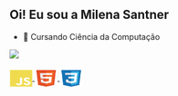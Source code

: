 ## Oi! Eu sou a Milena Santner

- 🌱 Cursando Ciência da Computação

<div>
  <a href="https://github.com/milesantner">
    <img height="180em" src="https://github-readme-stats.vercel.app/api?username=milesantner&show_icons=true&theme=radical">
<!--     <img height="180em" src="https://![Top Langs](https://github-readme-stats.vercel.app/api/top-langs/?username=milesantner&langs_count=8)"> -->
</div>

<div style="display: inline_block"><br>
  <img align="center" alt="Rafa-Js" height="30" width="40" src="https://raw.githubusercontent.com/devicons/devicon/master/icons/javascript/javascript-plain.svg">
  <img align="center" alt="Rafa-HTML" height="30" width="40" src="https://raw.githubusercontent.com/devicons/devicon/master/icons/html5/html5-original.svg">
  <img align="center" alt="Rafa-CSS" height="30" width="40" src="https://raw.githubusercontent.com/devicons/devicon/master/icons/css3/css3-original.svg">
</div>


[<!--<img src="https://raw.githubusercontent.com/milesantner/milesantner/output/dist/github-contribution-grid-snake.svg" alt="Snake animation">-->](https://github.com/milesantner/milesantner/blob/main/.github/workflows/snake.yml)

